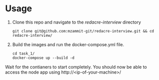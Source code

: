 # Usage

1. Clone this repo and navigate to the *redacre-interview* directory
   ```
   git clone git@github.com:mzammit-git/redacre-interview.git && cd redacre-interview/
   ```

2. Build the images and run the docker-compose.yml file.
   ```
   cd task_1/
   docker-compose up --build -d
   ```

Wait for the contianers to start completely. You should now be able to access the node app using http://\<ip-of-your-machine\>/

